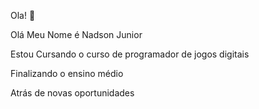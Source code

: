 Ola! 👋

Olá Meu Nome é Nadson Junior 

Estou Cursando o curso de programador de jogos digitais 

Finalizando o ensino médio 

Atrás de novas oportunidades 
